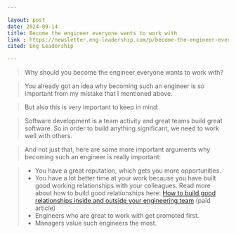 ```yaml
---

layout: post
date: 2024-09-14
title: Become the engineer everyone wants to work with
link : https://newsletter.eng-leadership.com/p/become-the-engineer-everyone-wants
cited: Eng Leadership

---
```


> Why should you become the engineer everyone wants to work with?

> You already got an idea why becoming such an engineer is so important from my mistake that I mentioned above.

> But also this is very important to keep in mind:

> Software development is a team activity and great teams build great software. So in order to build anything significant, we need to work well with others.

> And not just that, here are some more important arguments why becoming such an engineer is really important:

> - You have a great reputation, which gets you more opportunities.
> - You have a lot better time at your work because you have built good working relationships with your colleagues. Read more about how to build good relationships here: [How to build good relationships inside and outside your engineering team](https://newsletter.eng-leadership.com/p/how-to-build-good-relationships-inside) (paid article)
> - Engineers who are great to work with get promoted first.
> - Managers value such engineers the most.